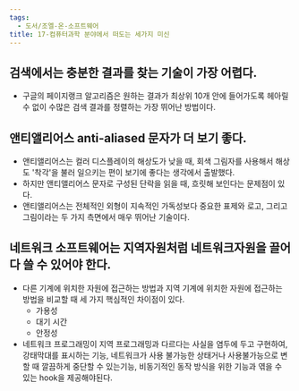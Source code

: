 ```yaml
---
tags:
  - 도서/조엘-온-소프트웨어
title: 17-컴퓨터과학 분야에서 떠도는 세가지 미신
---
```




## 검색에서는 충분한 결과를 찾는 기술이 가장 어렵다.

- 구글의 페이지랭크 알고리즘은 원하는 결과가 최상위 10개 안에 들어가도록 헤아릴 수 없이 수많은 검색 결과를 정렬하는 가장 뛰어난 방법이다.

## 앤티앨리어스 anti-aliased 문자가 더 보기 좋다.

- 앤티앨리어스는 컬러 디스플레이의 해상도가 낮을 때, 회색 그림자를 사용해서 해상도 '착각'을 불러 일으키는 편이 보기에 좋다는 생각에서 출발했다.
- 하지만 앤티앨리어스 문자로 구성된 단락을 읽을 때, 흐릿해 보인다는 문제점이 있다.
- 앤티앨리어스는 전체적인 외형이 지속적인 가독성보다 중요한 표제와 로고, 그리고 그림이라는 두 가지 측면에서 매우 뛰어난 기술이다.

## 네트워크 소프트웨어는 지역자원처럼 네트워크자원을 끌어다 쓸 수 있어야 한다.

- 다른 기계에 위치한 자원에 접근하는 방법과 지역 기계에 위치한 자원에 접근하는 방법을 비교할 때 세 가지 핵심적인 차이점이 있다.
  - 가용성
  - 대기 시간
  - 안정성
- 네트워크 프로그래밍이 지역 프로그래밍과 다르다는 사실을 염두에 두고 구현하여, 강태막대를 표시하는 기능, 네트워크가 사용 불가능한 상태거나 사용불가능으로 변할 때 깔끔하게 중단할 수 있는기능, 비동기적인 동작 방식을 위한 기능과 엮을 수 있는 hook을 제공해야된다.
